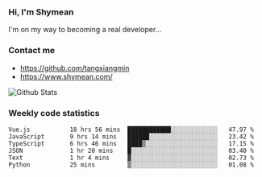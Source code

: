 ### Hi, I'm Shymean

I'm on my way to becoming a real developer...

### Contact me

- <https://github.com/tangxiangmin>
- <https://www.shymean.com/>

![Github Stats](https://github-readme-stats.vercel.app/api?username=tangxiangmin&show_icons=true&theme=dark)


###  Weekly code statistics

<!--START_SECTION:waka-->

```text
Vue.js           18 hrs 56 mins  ████████████░░░░░░░░░░░░░   47.97 %
JavaScript       9 hrs 14 mins   ██████░░░░░░░░░░░░░░░░░░░   23.42 %
TypeScript       6 hrs 46 mins   ████▒░░░░░░░░░░░░░░░░░░░░   17.15 %
JSON             1 hr 20 mins    █░░░░░░░░░░░░░░░░░░░░░░░░   03.40 %
Text             1 hr 4 mins     ▓░░░░░░░░░░░░░░░░░░░░░░░░   02.73 %
Python           25 mins         ▒░░░░░░░░░░░░░░░░░░░░░░░░   01.08 %
```

<!--END_SECTION:waka-->